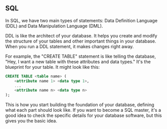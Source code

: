 ## SQL

In SQL, we have two main types of statements: Data Definition Language (DDL) and Data Manipulation Language (DML).

DDL is like the architect of your database. It helps you create and modify the structure of your tables and other important things in your database. When you run a DDL statement, it makes changes right away.

For example, the "CREATE TABLE" statement is like telling the database, "Hey, I want a new table with these attributes and data types." It's the blueprint for your table. It might look like this:

```sql
CREATE TABLE <table name> ( 
    <attribute name 1> <data type 1>,
    ...
    <attribute name n> <data type n>
);
```

This is how you start building the foundation of your database, defining what each part should look like. If you want to become a SQL master, it's a good idea to check the specific details for your database software, but this gives you the basic idea.